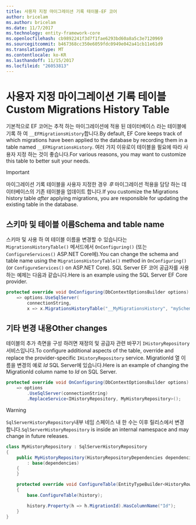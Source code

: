 ```yaml
---
title: 사용자 지정 마이그레이션 기록 테이블-EF 코어
author: bricelam
ms.author: bricelam
ms.date: 11/7/2017
ms.technology: entity-framework-core
ms.openlocfilehash: cb9892241f3d7f1fae6293bd60a8a5c3e7120969
ms.sourcegitcommit: b467368cc350e6059fdc0949e042a41cb11e61d9
ms.translationtype: MT
ms.contentlocale: ko-KR
ms.lasthandoff: 11/15/2017
ms.locfileid: "26053813"
---
```

<a name="custom-migrations-history-table"></a><span data-ttu-id="281a3-102">사용자 지정 마이그레이션 기록 테이블</span><span class="sxs-lookup"><span data-stu-id="281a3-102">Custom Migrations History Table</span></span>
===============================
<span data-ttu-id="281a3-103">기본적으로 EF 코어는 추적 하는 마이그레이션에 적용 된 데이터베이스 라는 테이블에 기록 하 여 `__EFMigrationsHistory`합니다.</span><span class="sxs-lookup"><span data-stu-id="281a3-103">By default, EF Core keeps track of which migrations have been applied to the database by recording them in a table named `__EFMigrationsHistory`.</span></span> <span data-ttu-id="281a3-104">여러 가지 이유로이 테이블을 필요에 따라 사용자 지정 하는 것이 좋습니다.</span><span class="sxs-lookup"><span data-stu-id="281a3-104">For various reasons, you may want to customize this table to better suit your needs.</span></span>

> [!IMPORTANT]
> <span data-ttu-id="281a3-105">마이그레이션 기록 테이블을 사용자 지정한 경우 *후* 마이그레이션 적용을 담당 하는 데이터베이스의 기존 테이블을 업데이트 합니다.</span><span class="sxs-lookup"><span data-stu-id="281a3-105">If you customize the Migrations history table *after* applying migrations, you are responsible for updating the existing table in the database.</span></span>

<a name="schema-and-table-name"></a><span data-ttu-id="281a3-106">스키마 및 테이블 이름</span><span class="sxs-lookup"><span data-stu-id="281a3-106">Schema and table name</span></span>
----------------------
<span data-ttu-id="281a3-107">스키마 및 사용 하 여 테이블 이름을 변경할 수 있습니다는 `MigrationsHistoryTable()` 메서드에서 `OnConfiguring()` (또는 `ConfigureServices()` ASP.NET Core에).</span><span class="sxs-lookup"><span data-stu-id="281a3-107">You can change the schema and table name using the `MigrationsHistoryTable()` method in `OnConfiguring()` (or `ConfigureServices()` on ASP.NET Core).</span></span> <span data-ttu-id="281a3-108">SQL Server EF 코어 공급자를 사용 하는 예제는 다음과 같습니다.</span><span class="sxs-lookup"><span data-stu-id="281a3-108">Here is an example using the SQL Server EF Core provider.</span></span>

``` csharp
protected override void OnConfiguring(DbContextOptionsBuilder options)
    => options.UseSqlServer(
        connectionString,
        x => x.MigrationsHistoryTable("__MyMigrationsHistory", "mySchema"));
```

<a name="other-changes"></a><span data-ttu-id="281a3-109">기타 변경 내용</span><span class="sxs-lookup"><span data-stu-id="281a3-109">Other changes</span></span>
-------------
<span data-ttu-id="281a3-110">테이블의 추가 측면을 구성 하려면 재정의 및 공급자 관련 바꾸기 `IHistoryRepository` 서비스입니다.</span><span class="sxs-lookup"><span data-stu-id="281a3-110">To configure additional aspects of the table, override and replace the provider-specific `IHistoryRepository` service.</span></span> <span data-ttu-id="281a3-111">MigrationId 열 이름을 변경의 예로 *Id* SQL Server에 있습니다.</span><span class="sxs-lookup"><span data-stu-id="281a3-111">Here is an example of changing the MigrationId column name to *Id* on SQL Server.</span></span>

``` csharp
protected override void OnConfiguring(DbContextOptionsBuilder options)
    => options
        .UseSqlServer(connectionString)
        .ReplaceService<IHistoryRepository, MyHistoryRepository>();
```

> [!WARNING]
> <span data-ttu-id="281a3-112">`SqlServerHistoryRepository`내부 네임 스페이스 내 한 수는 이후 릴리스에서 변경 합니다.</span><span class="sxs-lookup"><span data-stu-id="281a3-112">`SqlServerHistoryRepository` is inside an internal namespace and may change in future releases.</span></span>

``` csharp
class MyHistoryRepository : SqlServerHistoryRepository
{
    public MyHistoryRepository(HistoryRepositoryDependencies dependencies)
        : base(dependencies)
    {
    }

    protected override void ConfigureTable(EntityTypeBuilder<HistoryRow> history)
    {
        base.ConfigureTable(history);

        history.Property(h => h.MigrationId).HasColumnName("Id");
    }
}
```
